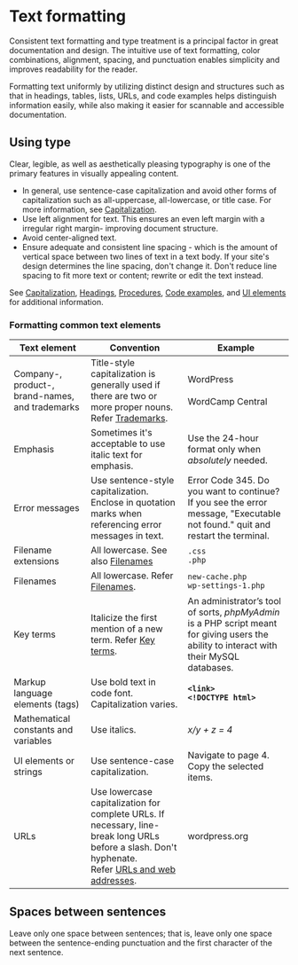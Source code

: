 # Text formatting

Consistent text formatting and type treatment is a principal factor in great documentation and design. The intuitive use of text formatting, color combinations, alignment, spacing, and punctuation enables simplicity and improves readability for the reader.

Formatting text uniformly by utilizing distinct design and structures such as that in headings, tables, lists, URLs, and code examples helps distinguish information easily, while also making it easier for scannable and accessible documentation.

## Using type

Clear, legible, as well as aesthetically pleasing typography is one of the primary features in visually appealing content.

- In general, use sentence-case capitalization and avoid other forms of capitalization such as all-uppercase, all-lowercase, or title case.
  For more information, see [Capitalization]().
- Use left alignment for text. This ensures an even left margin with a irregular right margin- improving document structure.
- Avoid center-aligned text.
- Ensure adequate and consistent line spacing - which is the amount of vertical space between two lines of text in a text body. If your site's design determines the line spacing, don't change it. Don't reduce line spacing to fit more text or content; rewrite or edit the text instead.

See [Capitalization](), [Headings](), [Procedures](), [Code examples](), and [UI elements]() for additional information.

### Formatting common text elements

| Text element | Convention | Example |
|--------------|------------|---------|
| Company-, product-, brand-names, and trademarks | Title-style capitalization is generally used if there are two or more proper nouns. Refer [Trademarks](). | WordPress<br /><br />WordCamp Central  |
| Emphasis | Sometimes it's acceptable to use italic text for emphasis. | Use the 24-hour format only when *absolutely* needed. |
| Error messages | Use sentence-style capitalization. Enclose in quotation marks when referencing error messages in text. | Error Code 345. Do you want to continue? <br /> If you see the error message, "Executable not found." quit and restart the terminal. |
| Filename extensions | All lowercase. See also [Filenames]() | `.css`<br />`.php` |
| Filenames | All lowercase. Refer [Filenames](). | `new-cache.php`<br />`wp-settings-1.php` |
| Key terms | Italicize the first mention of a new term. Refer [Key terms](). | An administrator’s tool of sorts, *phpMyAdmin* is a PHP script meant for giving users the ability to interact with their MySQL databases. |
| Markup language elements (tags) | Use bold text in code font. Capitalization varies. | **`<link>`**<br />**`<!DOCTYPE html>`** |
| Mathematical constants and variables | Use italics. | *x/y + z = 4* |
| UI elements or strings | Use sentence-case capitalization. | Navigate to page 4. <br /> Copy the selected items. |
| URLs | Use lowercase capitalization for complete URLs. If necessary, line-break long URLs before a slash. Don't hyphenate.<br />Refer [URLs and web addresses](). |  wordpress.org |

## Spaces between sentences

Leave only one space between sentences; that is, leave only one space between the sentence-ending punctuation and the first character of the next sentence.
